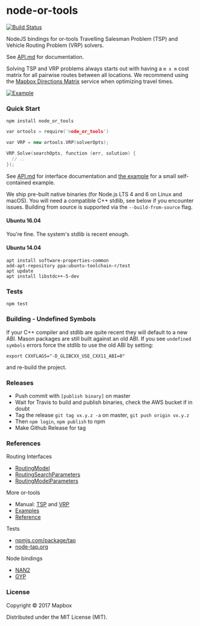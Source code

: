 # node-or-tools

[![Build Status](https://travis-ci.org/mapbox/node-or-tools.svg?branch=master)](https://travis-ci.org/mapbox/node-or-tools)

NodeJS bindings for or-tools Travelling Salesman Problem (TSP) and Vehicle Routing Problem (VRP) solvers.

See [API.md](API.md) for documentation.

Solving TSP and VRP problems always starts out with having a `m x m` cost matrix for all pairwise routes between all locations.
We recommend using the [Mapbox Directions Matrix](https://www.mapbox.com/api-documentation/navigation/#matrix) service when optimizing travel times.

[![Example](https://raw.githubusercontent.com/mapbox/node-or-tools/master/example/solution.png?token=AAgLiX1m1BDa8ll0Lsk0xc6fz0RgQA1Lks5Y-VmAwA)](https://github.com/mapbox/node-or-tools/blob/master/example/solution.geojson)

### Quick Start

    npm install node_or_tools

```c++
var ortools = require('node_or_tools')

var VRP = new ortools.VRP(solverOpts);

VRP.Solve(searchOpts, function (err, solution) {
  // ..
});
```

See [API.md](API.md) for interface documentation and [the example](./example/README.md) for a small self-contained example.

We ship pre-built native binaries (for Node.js LTS 4 and 6 on Linux and macOS).
You will need a compatible C++ stdlib, see below if you encounter issues.
Building from source is supported via the `--build-from-source` flag.

#### Ubuntu 16.04

You're fine. The system's stdlib is recent enough.

#### Ubuntu 14.04

```
apt install software-properties-common
add-apt-repository ppa:ubuntu-toolchain-r/test
apt update
apt install libstdc++-5-dev
```

### Tests

    npm test


### Building - Undefined Symbols

If your C++ compiler and stdlib are quite recent they will default to a new ABI.
Mason packages are still built against an old ABI.
If you see `undefined symbols` errors force the stdlib to use the old ABI by setting:

    export CXXFLAGS="-D_GLIBCXX_USE_CXX11_ABI=0"

and re-build the project.

### Releases

- Push commit with `[publish binary]` on master
- Wait for Travis to build and publish binaries, check the AWS bucket if in doubt
- Tag the release `git tag vx.y.z -a` on master, `git push origin vx.y.z`
- Then `npm login`, `npm publish` to npm
- Make Github Release for tag

### References

Routing Interfaces
- [RoutingModel](https://github.com/google/or-tools/blob/v5.1/src/constraint_solver/routing.h#L14)
- [RoutingSearchParameters](https://github.com/google/or-tools/blob/v5.1/src/constraint_solver/routing_parameters.proto#L28-L29)
- [RoutingModelParameters](https://github.com/google/or-tools/blob/v5.1/src/constraint_solver/routing_parameters.proto#L263-L264)

More or-tools
- Manual: [TSP](https://acrogenesis.com/or-tools/documentation/user_manual/manual/TSP.html) and [VRP](https://acrogenesis.com/or-tools/documentation/user_manual/manual/VRP.html)
- [Examples](https://github.com/google/or-tools/tree/v5.1/examples/cpp)
- [Reference](https://developers.google.com/optimization/reference/)

Tests
- [npmjs.com/package/tap](https://www.npmjs.com/package/tap)
- [node-tap.org](http://www.node-tap.org)

Node bindings
- [NAN2](https://github.com/nodejs/nan#api)
- [GYP](https://gyp.gsrc.io)

### License

Copyright © 2017 Mapbox

Distributed under the MIT License (MIT).

